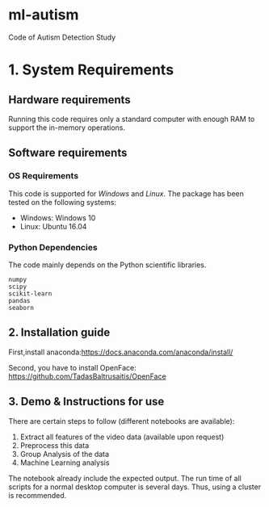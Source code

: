 # ml-autism
Code of Autism Detection Study

# 1. System Requirements
## Hardware requirements
Running this code requires only a standard computer with enough RAM to support the in-memory operations. 

## Software requirements
### OS Requirements
This code is supported for *Windows* and *Linux*. The package has been tested on the following systems:
+ Windows: Windows 10 
+ Linux: Ubuntu 16.04

### Python Dependencies
The code mainly depends on the Python scientific libraries.

```
numpy
scipy
scikit-learn
pandas
seaborn
```

## 2. Installation guide

First,install anaconda:https://docs.anaconda.com/anaconda/install/

Second, you have to install OpenFace: https://github.com/TadasBaltrusaitis/OpenFace

## 3. Demo & Instructions for use
There are certain steps to follow (different notebooks are available): 
1) Extract all features of the video data (available upon request) 
2) Preprocess this data
3) Group Analysis of the data
4) Machine Learning analysis

The notebook already include the expected output. The run time of all scripts for a normal desktop computer is several days. Thus, using a cluster is recommended. 
